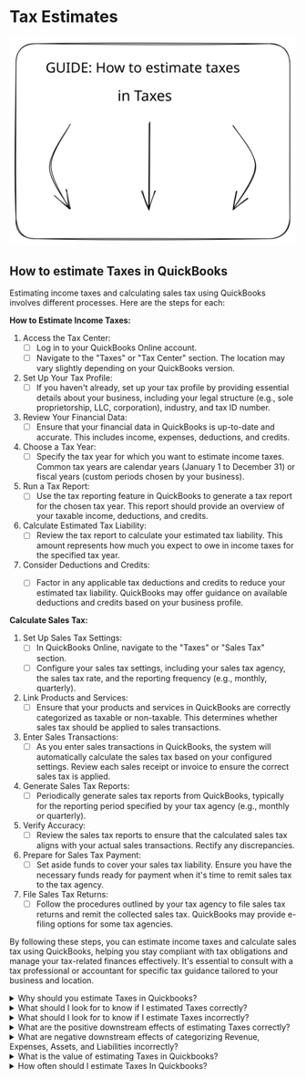 # Tax Estimates

<img src="../../.gitbook/assets/file.excalidraw.svg" alt="" class="gitbook-drawing">

## How to estimate Taxes in QuickBooks

Estimating income taxes and calculating sales tax using QuickBooks involves different processes. Here are the steps for each:

**How to Estimate Income Taxes:**

1. Access the Tax Center:
   * [ ] Log in to your QuickBooks Online account.
   * [ ] Navigate to the "Taxes" or "Tax Center" section. The location may vary slightly depending on your QuickBooks version.
2. Set Up Your Tax Profile:
   * [ ] If you haven't already, set up your tax profile by providing essential details about your business, including your legal structure (e.g., sole proprietorship, LLC, corporation), industry, and tax ID number.
3. Review Your Financial Data:
   * [ ] Ensure that your financial data in QuickBooks is up-to-date and accurate. This includes income, expenses, deductions, and credits.
4. Choose a Tax Year:
   * [ ] Specify the tax year for which you want to estimate income taxes. Common tax years are calendar years (January 1 to December 31) or fiscal years (custom periods chosen by your business).
5. Run a Tax Report:
   * [ ] Use the tax reporting feature in QuickBooks to generate a tax report for the chosen tax year. This report should provide an overview of your taxable income, deductions, and credits.
6. Calculate Estimated Tax Liability:
   * [ ] Review the tax report to calculate your estimated tax liability. This amount represents how much you expect to owe in income taxes for the specified tax year.
7. Consider Deductions and Credits:
   * [ ] Factor in any applicable tax deductions and credits to reduce your estimated tax liability. QuickBooks may offer guidance on available deductions and credits based on your business profile.



**Calculate Sales Tax:**

1. Set Up Sales Tax Settings:
   * [ ] In QuickBooks Online, navigate to the "Taxes" or "Sales Tax" section.
   * [ ] Configure your sales tax settings, including your sales tax agency, the sales tax rate, and the reporting frequency (e.g., monthly, quarterly).
2. Link Products and Services:
   * [ ] Ensure that your products and services in QuickBooks are correctly categorized as taxable or non-taxable. This determines whether sales tax should be applied to sales transactions.
3. Enter Sales Transactions:
   * [ ] As you enter sales transactions in QuickBooks, the system will automatically calculate the sales tax based on your configured settings. Review each sales receipt or invoice to ensure the correct sales tax is applied.
4. Generate Sales Tax Reports:
   * [ ] Periodically generate sales tax reports from QuickBooks, typically for the reporting period specified by your tax agency (e.g., monthly or quarterly).
5. Verify Accuracy:
   * [ ] Review the sales tax reports to ensure that the calculated sales tax aligns with your actual sales transactions. Rectify any discrepancies.
6. Prepare for Sales Tax Payment:
   * [ ] Set aside funds to cover your sales tax liability. Ensure you have the necessary funds ready for payment when it's time to remit sales tax to the tax agency.
7. File Sales Tax Returns:
   * [ ] Follow the procedures outlined by your tax agency to file sales tax returns and remit the collected sales tax. QuickBooks may provide e-filing options for some tax agencies.

By following these steps, you can estimate income taxes and calculate sales tax using QuickBooks, helping you stay compliant with tax obligations and manage your tax-related finances effectively. It's essential to consult with a tax professional or accountant for specific tax guidance tailored to your business and location.







<details>

<summary>Why should you estimate Taxes in Quickbooks?</summary>

Estimating taxes in QuickBooks is a crucial financial management practice for several reasons:

1. Tax Planning: Estimating taxes allows you to plan and prepare for your tax obligations well in advance. You can anticipate how much you will owe in taxes and make financial decisions accordingly, such as setting aside funds for tax payments.
2. Cash Flow Management: By estimating taxes, you can budget for your tax payments. This helps you manage your cash flow effectively and ensures you have the funds available to meet your tax obligations when they become due.
3. Avoiding Surprises: Estimating taxes helps prevent unexpected tax liabilities. Without an estimate, you might be caught off guard by a large tax bill at the end of the year, leading to financial stress.
4. Quarterly Estimated Taxes: For self-employed individuals and businesses that don't have taxes withheld from their income, estimating taxes is essential for making quarterly estimated tax payments. These payments are required to avoid underpayment penalties and interest.
5. Tax Deductions and Credits: Estimating taxes can help you identify potential tax deductions and credits that can reduce your tax liability. You can plan to take advantage of these tax-saving opportunities throughout the year.
6. Financial Planning: Tax estimates are valuable for financial planning. They help you assess your profitability, set pricing strategies, and make investment decisions based on your expected after-tax income.
7. Avoiding Late Payments: Estimating taxes ensures that you are aware of your tax payment due dates. This helps you avoid late payment penalties and interest charges imposed by tax authorities.
8. Business Growth: As your business grows, your tax liability may change. Estimating taxes allows you to adapt to evolving financial circumstances and make informed decisions about expanding or scaling down operations.
9. Compliance: Accurate tax estimates help ensure that you remain compliant with tax regulations. Failure to pay taxes on time can result in penalties, interest, and potential legal consequences.
10. Peace of Mind: Knowing that you have a clear understanding of your tax obligations and are financially prepared to meet them provides peace of mind and reduces financial stress.
11. Transparency: Estimating taxes contributes to financial transparency. It allows you to maintain accurate financial records and demonstrate compliance to tax authorities, lenders, and stakeholders.
12. Tax Efficiency: By estimating taxes, you can explore tax-efficient strategies, such as income deferral or expense acceleration, to optimize your tax liability.

In summary, estimating taxes in QuickBooks is a proactive financial practice that supports tax planning, cash flow management, compliance, and overall financial stability. It empowers you to make informed financial decisions and avoid tax-related surprises, ultimately contributing to the financial success of your business or personal finances.

</details>

<details>

<summary>What should I look for to know if I estimated Taxes correctly?</summary>

To determine if you have estimated taxes correctly, whether it's income taxes or sales tax, you should look for specific indicators and perform various checks. Here are key considerations for each:

**For Estimating Income Taxes:**

1. **Tax Liability Match:** Compare your estimated income tax liability with the actual tax liability when you file your tax return. If they closely align, it's a good sign that your estimate was accurate.
2. **Quarterly Payments:** If you are required to make quarterly estimated tax payments (common for self-employed individuals and some businesses), ensure that each payment aligns with your estimated tax liability for that quarter.
3. **No Surprises:** When you prepare your annual tax return, there should be no significant surprises or discrepancies between your estimated taxes and the actual tax owed. Minor variations are common, but substantial discrepancies may indicate an estimation error.
4. **Tax Professional Review:** If you work with a tax professional or accountant, have them review your estimated taxes and your annual tax return to ensure accuracy and compliance.

Documentation: Maintain thorough documentation of your income, expenses, deductions, and credits. Proper documentation supports the accuracy of your tax estimates and simplifies the tax filing process.



**For Estimating Sales Tax:**

1. **Sales Tax Liability Match:** Compare your estimated sales tax liability with the actual sales tax liability reported on your sales tax returns. The two amounts should be in close alignment.
2. **Sales Tax Reports:** Review the sales tax reports generated by QuickBooks to ensure they accurately reflect your sales tax collections and calculations. Verify that the sales tax rates and product/service categorizations are correct.
3. **Regular Reconciliation:** Periodically reconcile your sales tax records with those of your tax agency. Ensure that the collected sales tax matches the remitted sales tax.
4. **No Penalties or Interest:** If you remit sales tax on time and in the correct amount, you should not incur penalties or interest charges from your tax agency.
5. **Consistency:** Consistency in collecting and remitting sales tax is crucial. Regularly review and adjust your sales tax settings in QuickBooks to account for changes in tax rates or regulations.
6. **Tax Agency Notifications:** Keep an eye on any notifications or updates from your sales tax agency regarding changes in tax rates or requirements. Update your estimates and settings accordingly.
7. **Audit Preparation:** Properly documented sales tax estimates and collections will help you prepare for any potential sales tax audits. Be ready to provide records and documentation if requested by tax authorities.
8. **Professional Consultation:** If you have doubts about your sales tax calculations or obligations, consult with a tax professional or accountant who specializes in sales tax to ensure compliance.

In summary, accurate tax estimation is essential to ensure that you meet your tax obligations without overpaying or underpaying. Regularly reviewing and comparing your estimates with the actual tax liabilities or collections, as well as maintaining thorough documentation, are key practices to ensure correct tax estimation for both income and sales tax.



</details>

<details>

<summary>What should I look for to know if I estimate Taxes incorrectly?</summary>

Estimating taxes incorrectly, whether for income taxes or sales tax, can lead to various issues and discrepancies in your financial records. Here's what to look for to determine if you have estimated taxes incorrectly:

**For Incorrect Income Tax Estimates:**

1. <mark style="color:red;">**Large Variance**</mark>**:** A significant difference between your estimated tax liability and your actual tax liability when filing your tax return is a clear indicator of incorrect estimation.
2. <mark style="color:red;">**Underpayment Penalties:**</mark> If you underpaid your estimated taxes and owe a substantial amount when filing your annual tax return, you may be subject to underpayment penalties and interest charges.
3. <mark style="color:red;">**Overpayment:**</mark> Conversely, if you overestimated your tax liability and significantly overpaid, you might be owed a tax refund. Overpaying taxes can tie up funds that could be used for business operations or investments.
4. <mark style="color:red;">**Cash Flow Issues:**</mark> Underestimating taxes can lead to cash flow issues, as you may not have set aside sufficient funds to cover your tax obligations when they become due.
5. <mark style="color:red;">**Unplanned Expenses:**</mark> Unexpected tax liabilities due to incorrect estimates can result in unplanned expenses, potentially impacting your ability to meet other financial obligations.
6. <mark style="color:red;">**Tax Agency Notices:**</mark> Receiving notices or inquiries from tax authorities about discrepancies in your tax payments or returns is a clear sign that your tax estimates may have been incorrect.
7. <mark style="color:red;">**Inaccurate Financial Reporting:**</mark> Incorrect tax estimates can lead to inaccuracies in your financial statements and reports. This can affect your ability to assess your financial performance accurately.



**For Incorrect Sales Tax Estimates:**

1. <mark style="color:red;">**Sales Tax Discrepancies:**</mark> If there are discrepancies between the sales tax collected in your records and the actual sales tax reported on your sales tax returns, it suggests an estimation error.
2. <mark style="color:red;">**Late Payments:**</mark> Missing sales tax payment deadlines or making late payments can result from underestimating your sales tax liability. This can lead to penalties and interest charges.
3. <mark style="color:red;">**Excessive Tax Collections:**</mark> Overestimating your sales tax liability may result in excessive tax collections from customers. This can affect pricing competitiveness and customer satisfaction.
4. <mark style="color:red;">**Audit Triggers:**</mark> Large discrepancies between estimated and actual sales tax collections may trigger sales tax audits by tax authorities.
5. <mark style="color:red;">**Cash Flow Impact:**</mark> Incorrect sales tax estimates can impact cash flow, as you may be holding unnecessary funds in a sales tax liability account or facing unexpected cash shortfalls if you've underestimated.
6. <mark style="color:red;">**Inaccurate Records:**</mark> Inaccurate sales tax estimates can lead to discrepancies in your sales tax records, affecting the accuracy of your financial reports and financial decision-making.
7. <mark style="color:red;">**Customer Complaints:**</mark> Customers may raise concerns or complaints if they believe you are charging excessive sales tax, potentially damaging your reputation.
8. <mark style="color:red;">**Tax Agency Notices:**</mark> Receiving notices from your tax agency regarding discrepancies in sales tax collections and payments can indicate estimation errors.

To address incorrect tax estimates, it's essential to rectify the discrepancies promptly. If you discover that your estimates were inaccurate, consult with a tax professional or accountant to determine the best course of action, which may include making adjustments to future estimates, filing amended returns, or addressing any penalties or interest charges. Correcting estimation errors is crucial for maintaining financial accuracy and compliance with tax regulations.

</details>

<details>

<summary>What are the positive downstream effects of estimating Taxes correctly?</summary>

Estimating taxes correctly, whether it's for income taxes or sales tax, has several positive downstream effects that can benefit your business:

**For Correctly Estimated Income Taxes:**

1. <mark style="color:green;">**Financial Accuracy:**</mark> Accurate tax estimates ensure that your financial records align with your actual tax obligations. This accuracy contributes to the overall reliability of your financial statements.
2. <mark style="color:green;">**Budgeting Precision:**</mark> Correctly estimated income taxes allow for more precise budgeting and financial planning. You can allocate funds appropriately for tax payments, reducing the risk of cash flow disruptions.
3. <mark style="color:green;">**Timely Payments:**</mark> Accurate estimates help you make timely and sufficient estimated tax payments, minimizing the risk of underpayment penalties and interest charges.
4. <mark style="color:green;">**Reduced Stress:**</mark> Knowing that you have correctly estimated your income taxes can reduce financial stress and uncertainty, allowing you to focus on business operations and growth.
5. <mark style="color:green;">**Compliance:**</mark> Accurate tax estimates support compliance with tax regulations. You are less likely to face audit issues, penalties, or legal consequences.
6. <mark style="color:green;">**Confidence in Decision-Making:**</mark> With reliable tax estimates, you can make informed financial decisions, such as investments, expansion plans, and pricing strategies, based on your anticipated after-tax income.
7. <mark style="color:green;">**Improved Financial Reporting:**</mark> Accurate tax estimates contribute to the precision of your financial reports, making it easier to assess profitability, evaluate financial health, and communicate financial information to stakeholders.



**For Correctly Estimated Sales Taxes:**

1. <mark style="color:green;">**Compliance:**</mark> Correctly estimating and remitting sales taxes ensures compliance with tax regulations. This reduces the risk of audits, penalties, and legal issues.
2. <mark style="color:green;">**Customer Satisfaction:**</mark> Accurate sales tax calculations contribute to fair and transparent pricing for customers, enhancing their satisfaction and trust in your business.
3. <mark style="color:green;">**Cash Flow Management:**</mark> Accurate sales tax estimates support better cash flow management by ensuring that you collect and remit the correct amounts at the right times.
4. <mark style="color:green;">**Pricing Competitiveness:**</mark> Correctly estimating sales taxes allows you to set competitive prices that factor in the appropriate tax rates without overcharging customers.
5. <mark style="color:green;">**Efficient Recordkeeping:**</mark> Accurate sales tax estimates lead to consistent and efficient recordkeeping, simplifying the reconciliation of collected and remitted taxes.
6. <mark style="color:green;">**Reduced Audit Risk:**</mark> Properly estimated sales taxes reduce the likelihood of errors that could trigger sales tax audits by tax authorities.
7. <mark style="color:green;">**Financial Transparency:**</mark> Accurate sales tax estimates contribute to financial transparency, which is important for stakeholders and investors.
8. <mark style="color:green;">**Operational Efficiency:**</mark> Efficient and correct sales tax estimation processes can lead to operational efficiency and cost savings by reducing the need for manual adjustments and corrections.

In summary, estimating income and sales taxes correctly has numerous positive downstream effects that include financial accuracy, compliance, improved cash flow management, reduced stress, and enhanced decision-making. Accurate tax estimation supports both financial stability and the efficient operation of your business.

</details>

<details>

<summary>What are negative downstream effects of categorizing Revenue, Expenses, Assets, and Liabilities incorrectly?</summary>

Estimating taxes incorrectly, whether for income taxes or sales tax, can lead to negative downstream effects that may impact your business and financial well-being:

**For Incorrectly Estimated Income Taxes:**



1. Financial Inaccuracy: Incorrect tax estimates result in financial records that do not align with your actual tax obligations, leading to inaccuracies in your financial statements.
2. Budgeting Challenges: Inaccurate tax estimates can disrupt your budgeting process, potentially leading to cash flow problems or unexpected financial shortfalls.
3. Underpayment Penalties: If you underestimate your income taxes and do not make sufficient estimated tax payments, you may incur underpayment penalties and interest charges when you file your annual tax return.
4. Overpayment: Overestimating your income taxes can lead to excessive tax payments, tying up funds that could be used for business operations or investments.
5. Cash Flow Issues: Underestimating taxes can result in cash flow issues, as you may not have set aside enough funds to cover your tax obligations when they become due.
6. Unplanned Expenses: Unexpected tax liabilities due to incorrect estimates can result in unplanned expenses, affecting your ability to meet other financial obligations.
7. Tax Agency Notices: Receiving notices or inquiries from tax authorities about discrepancies in your tax payments or returns can lead to additional administrative burdens and potential penalties.

For Incorrectly Estimated Sales Taxes:



1. Audit Risk: Inaccurate sales tax estimates, especially if they consistently result in underreporting, can increase the risk of sales tax audits by tax authorities. Audits can be time-consuming and costly.
2. Penalties and Interest: Incorrect sales tax estimates may lead to late payments or underpayments, resulting in penalties and interest charges imposed by tax agencies.
3. Customer Dissatisfaction: Overcharging or undercharging customers for sales tax due to incorrect estimates can lead to customer dissatisfaction and complaints, potentially damaging your reputation.
4. Cash Flow Disruptions: Inaccurate sales tax estimates can disrupt cash flow management, causing cash shortages when you need funds to remit taxes.
5. Operational Inefficiencies: Incorrect estimates may necessitate manual adjustments and corrections in your sales tax records, leading to operational inefficiencies and additional administrative work.
6. Inaccurate Financial Reporting: Sales tax estimation errors can lead to inaccuracies in your financial statements, making it challenging to assess your financial performance accurately.
7. Legal Consequences: Persistent errors in sales tax estimation can result in legal consequences if tax authorities perceive them as willful negligence or tax evasion.

To mitigate the negative effects of incorrect tax estimates, it's essential to regularly review your estimates, promptly address discrepancies, consult with tax professionals or accountants when necessary, and maintain accurate financial records. Accurate tax estimation is crucial for financial stability and compliance with tax regulations.

</details>

<details>

<summary>What is the value of estimating Taxes in Quickbooks?</summary>

The value of estimating taxes in QuickBooks is multifaceted and essential for effective financial management, whether you're a small business owner or an individual. Here's why estimating taxes in QuickBooks holds significant value:

1. Financial Planning: Estimating taxes allows you to plan and prepare for your tax obligations. You can budget for tax payments and allocate funds accordingly, ensuring that you have the necessary resources to meet your tax liabilities.
2. Cash Flow Management: Accurate tax estimates support cash flow management. By knowing when and how much you need to pay in taxes, you can maintain sufficient liquidity to cover your tax obligations without disrupting your day-to-day operations.
3. Reduced Stress: Accurate tax estimates reduce the stress and uncertainty associated with tax obligations. You can approach tax seasons with confidence, knowing that you've prepared adequately.
4. Compliance: Estimating taxes helps you remain compliant with tax regulations. Timely and accurate tax payments prevent penalties, interest charges, and potential legal consequences.
5. Effective Decision-Making: With reliable tax estimates, you can make informed financial decisions. You can assess your after-tax income, evaluate investment opportunities, set pricing strategies, and plan for business expansion.
6. Improved Financial Reporting: Accurate tax estimates contribute to the precision of your financial reports. This enhances your ability to assess profitability, evaluate financial health, and communicate financial information to stakeholders.
7. Audit Preparedness: Properly documented tax estimates and payments prepare you for potential tax audits. You can provide records and documentation to tax authorities if needed, demonstrating compliance.
8. Customer Satisfaction: Accurate sales tax estimates ensure that customers are charged the correct amount of tax. This transparency contributes to customer satisfaction and trust in your business.
9. Efficiency: Efficient and correct tax estimation processes reduce the need for manual adjustments and corrections, saving time and resources.
10. Legal and Reputation Protection: Accurate tax estimation protects you from legal consequences and safeguards your business's reputation. Persistent tax errors can lead to legal issues and damage your image.
11. Financial Transparency: Estimating taxes fosters financial transparency, which is important for stakeholders, investors, and lenders who rely on accurate financial information.
12. Budgeting Precision: Proper tax estimation supports precise budgeting. You can align your financial goals and allocate resources effectively.

In summary, the value of estimating taxes in QuickBooks lies in its ability to facilitate financial planning, cash flow management, compliance, decision-making, and overall financial stability. It is a foundational practice for businesses and individuals to ensure fiscal responsibility and success.

</details>

<details>

<summary>How often should I estimate Taxes In Quickbooks?</summary>

The frequency of estimating taxes in QuickBooks, whether for income taxes or sales tax, depends on various factors, including your business structure, transaction volume, and tax obligations. Here are some general guidelines:

**For Estimating Income Taxes:**

1. Quarterly Estimates: Many businesses, especially self-employed individuals and small businesses without tax withholding, are required to make quarterly estimated tax payments. These payments are typically due in April, June, September, and January. Quarterly estimates help you spread your annual tax liability over the year.
2. Annual Review: Even if you make quarterly estimated tax payments, it's advisable to perform an annual review of your estimated taxes. This allows you to reconcile your actual tax liability with your estimated payments and make any necessary adjustments.
3. Major Changes: Whenever there are significant changes in your financial situation, such as increased income, changes in deductions, or changes in business structure, you should reevaluate your estimated taxes to ensure they remain accurate.
4. Consult with a Tax Professional: It's a good practice to consult with a tax professional or accountant to determine the appropriate frequency for estimating income taxes based on your specific circumstances.

**For Estimating Sales Taxes:**

1. Filing Frequency: The frequency of estimating sales taxes depends on your sales tax filing requirements, which vary by jurisdiction. Some states require monthly filing, while others require quarterly or annual filing.
2. Regular Reconciliation: Regardless of your filing frequency, it's essential to reconcile your sales tax collections and payments regularly. This ensures that the sales tax you collect aligns with your tax obligations.
3. Tax Rate Changes: Whenever there are changes in sales tax rates or regulations in your area, you should update your sales tax settings and estimates accordingly.
4. Audit Triggers: If you consistently experience discrepancies in your sales tax collections and payments, it may be prudent to estimate more frequently to reduce the risk of audit triggers.
5. Consult with a Tax Professional: Consult with a tax professional or accountant familiar with your local sales tax regulations to determine the appropriate frequency for estimating sales taxes.

In summary, the frequency of estimating taxes in QuickBooks varies depending on your specific tax obligations and circumstances. For income taxes, quarterly estimates are common, but an annual review is advisable. For sales taxes, it depends on your filing frequency and any changes in tax rates or regulations. Consulting with a tax professional can help you determine the best schedule for your tax estimates.

</details>













